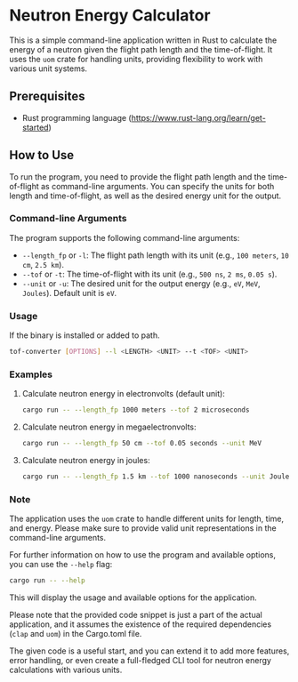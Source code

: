 # Neutron Energy Calculator

This is a simple command-line application written in Rust to calculate the energy of a neutron given the flight path length and the time-of-flight. It uses the `uom` crate for handling units, providing flexibility to work with various unit systems.

## Prerequisites

- Rust programming language (https://www.rust-lang.org/learn/get-started)

## How to Use

To run the program, you need to provide the flight path length and the time-of-flight as command-line arguments. You can specify the units for both length and time-of-flight, as well as the desired energy unit for the output.

### Command-line Arguments

The program supports the following command-line arguments:

- `--length_fp` or `-l`: The flight path length with its unit (e.g., `100 meters`, `10 cm`, `2.5 km`).
- `--tof` or `-t`: The time-of-flight with its unit (e.g., `500 ns`, `2 ms`, `0.05 s`).
- `--unit` or `-u`: The desired unit for the output energy (e.g., `eV`, `MeV`, `Joules`). Default unit is `eV`.

### Usage

If the binary is installed or added to path.

```bash
tof-converter [OPTIONS] --l <LENGTH> <UNIT> --t <TOF> <UNIT>
```

### Examples

1. Calculate neutron energy in electronvolts (default unit):

    ```bash
    cargo run -- --length_fp 1000 meters --tof 2 microseconds
    ```

2. Calculate neutron energy in megaelectronvolts:

    ```bash
    cargo run -- --length_fp 50 cm --tof 0.05 seconds --unit MeV
    ```

3. Calculate neutron energy in joules:

    ```bash
    cargo run -- --length_fp 1.5 km --tof 1000 nanoseconds --unit Joules
    ```

### Note

The application uses the `uom` crate to handle different units for length, time, and energy. Please make sure to provide valid unit representations in the command-line arguments.

For further information on how to use the program and available options, you can use the `--help` flag:

```bash
cargo run -- --help

```

This will display the usage and available options for the application.

Please note that the provided code snippet is just a part of the actual application, and it assumes the existence of the required dependencies (`clap` and `uom`) in the Cargo.toml file.

The given code is a useful start, and you can extend it to add more features, error handling, or even create a full-fledged CLI tool for neutron energy calculations with various units.

